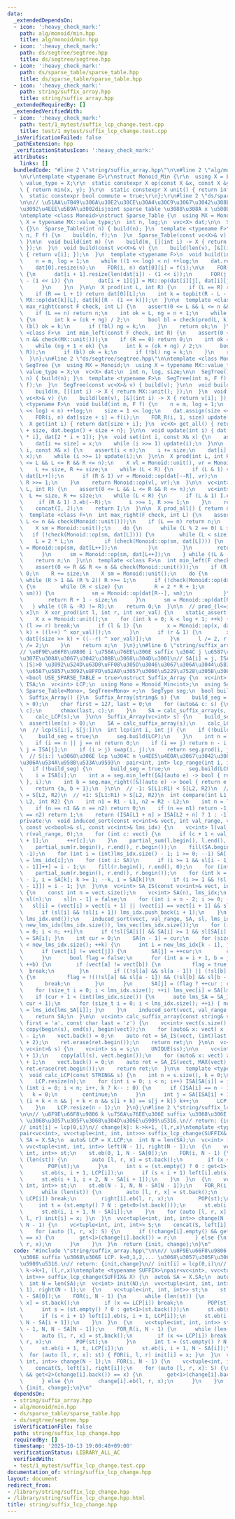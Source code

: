 ```yaml
---
data:
  _extendedDependsOn:
  - icon: ':heavy_check_mark:'
    path: alg/monoid/min.hpp
    title: alg/monoid/min.hpp
  - icon: ':heavy_check_mark:'
    path: ds/segtree/segtree.hpp
    title: ds/segtree/segtree.hpp
  - icon: ':heavy_check_mark:'
    path: ds/sparse_table/sparse_table.hpp
    title: ds/sparse_table/sparse_table.hpp
  - icon: ':heavy_check_mark:'
    path: string/suffix_array.hpp
    title: string/suffix_array.hpp
  _extendedRequiredBy: []
  _extendedVerifiedWith:
  - icon: ':heavy_check_mark:'
    path: test/1_mytest/suffix_lcp_change.test.cpp
    title: test/1_mytest/suffix_lcp_change.test.cpp
  _isVerificationFailed: false
  _pathExtension: hpp
  _verificationStatusIcon: ':heavy_check_mark:'
  attributes:
    links: []
  bundledCode: "#line 2 \"string/suffix_array.hpp\"\n\n#line 2 \"alg/monoid/min.hpp\"\
    \n\r\ntemplate <typename E>\r\nstruct Monoid_Min {\r\n  using X = E;\r\n  using\
    \ value_type = X;\r\n  static constexpr X op(const X &x, const X &y) noexcept\
    \ { return min(x, y); }\r\n  static constexpr X unit() { return infty<E>; }\r\n\
    \  static constexpr bool commute = true;\r\n};\r\n#line 2 \"ds/sparse_table/sparse_table.hpp\"\
    \n\n// \u51AA\u7B49\u306A\u30E2\u30CE\u30A4\u30C9\u3067\u3042\u308B\u3053\u3068\
    \u3092\u4EEE\u5B9A\u3002disjoint sparse table \u3088\u308A x \u500D\u9AD8\u901F\
    \ntemplate <class Monoid>\nstruct Sparse_Table {\n  using MX = Monoid;\n  using\
    \ X = typename MX::value_type;\n  int n, log;\n  vvc<X> dat;\n\n  Sparse_Table()\
    \ {}\n  Sparse_Table(int n) { build(n); }\n  template <typename F>\n  Sparse_Table(int\
    \ n, F f) {\n    build(n, f);\n  }\n  Sparse_Table(const vc<X>& v) { build(v);\
    \ }\n\n  void build(int m) {\n    build(m, [](int i) -> X { return MX::unit();\
    \ });\n  }\n  void build(const vc<X>& v) {\n    build(len(v), [&](int i) -> X\
    \ { return v[i]; });\n  }\n  template <typename F>\n  void build(int m, F f) {\n\
    \    n = m, log = 1;\n    while ((1 << log) < n) ++log;\n    dat.resize(log);\n\
    \    dat[0].resize(n);\n    FOR(i, n) dat[0][i] = f(i);\n\n    FOR(i, log - 1)\
    \ {\n      dat[i + 1].resize(len(dat[i]) - (1 << i));\n      FOR(j, len(dat[i])\
    \ - (1 << i)) {\n        dat[i + 1][j] = MX::op(dat[i][j], dat[i][j + (1 << i)]);\n\
    \      }\n    }\n  }\n\n  X prod(int L, int R) {\n    if (L == R) return MX::unit();\n\
    \    if (R == L + 1) return dat[0][L];\n    int k = topbit(R - L - 1);\n    return\
    \ MX::op(dat[k][L], dat[k][R - (1 << k)]);\n  }\n\n  template <class F>\n  int\
    \ max_right(const F check, int L) {\n    assert(0 <= L && L <= n && check(MX::unit()));\n\
    \    if (L == n) return n;\n    int ok = L, ng = n + 1;\n    while (ok + 1 < ng)\
    \ {\n      int k = (ok + ng) / 2;\n      bool bl = check(prod(L, k));\n      if\
    \ (bl) ok = k;\n      if (!bl) ng = k;\n    }\n    return ok;\n  }\n\n  template\
    \ <class F>\n  int min_left(const F check, int R) {\n    assert(0 <= R && R <=\
    \ n && check(MX::unit()));\n    if (R == 0) return 0;\n    int ok = R, ng = -1;\n\
    \    while (ng + 1 < ok) {\n      int k = (ok + ng) / 2;\n      bool bl = check(prod(k,\
    \ R));\n      if (bl) ok = k;\n      if (!bl) ng = k;\n    }\n    return ok;\n\
    \  }\n};\n#line 2 \"ds/segtree/segtree.hpp\"\n\ntemplate <class Monoid>\nstruct\
    \ SegTree {\n  using MX = Monoid;\n  using X = typename MX::value_type;\n  using\
    \ value_type = X;\n  vc<X> dat;\n  int n, log, size;\n\n  SegTree() {}\n  SegTree(int\
    \ n) { build(n); }\n  template <typename F>\n  SegTree(int n, F f) {\n    build(n,\
    \ f);\n  }\n  SegTree(const vc<X>& v) { build(v); }\n\n  void build(int m) {\n\
    \    build(m, [](int i) -> X { return MX::unit(); });\n  }\n  void build(const\
    \ vc<X>& v) {\n    build(len(v), [&](int i) -> X { return v[i]; });\n  }\n  template\
    \ <typename F>\n  void build(int m, F f) {\n    n = m, log = 1;\n    while ((1\
    \ << log) < n) ++log;\n    size = 1 << log;\n    dat.assign(size << 1, MX::unit());\n\
    \    FOR(i, n) dat[size + i] = f(i);\n    FOR_R(i, 1, size) update(i);\n  }\n\n\
    \  X get(int i) { return dat[size + i]; }\n  vc<X> get_all() { return {dat.begin()\
    \ + size, dat.begin() + size + n}; }\n\n  void update(int i) { dat[i] = Monoid::op(dat[2\
    \ * i], dat[2 * i + 1]); }\n  void set(int i, const X& x) {\n    assert(i < n);\n\
    \    dat[i += size] = x;\n    while (i >>= 1) update(i);\n  }\n\n  void multiply(int\
    \ i, const X& x) {\n    assert(i < n);\n    i += size;\n    dat[i] = Monoid::op(dat[i],\
    \ x);\n    while (i >>= 1) update(i);\n  }\n\n  X prod(int L, int R) {\n    assert(0\
    \ <= L && L <= R && R <= n);\n    X vl = Monoid::unit(), vr = Monoid::unit();\n\
    \    L += size, R += size;\n    while (L < R) {\n      if (L & 1) vl = Monoid::op(vl,\
    \ dat[L++]);\n      if (R & 1) vr = Monoid::op(dat[--R], vr);\n      L >>= 1,\
    \ R >>= 1;\n    }\n    return Monoid::op(vl, vr);\n  }\n\n  vc<int> prod_ids(int\
    \ L, int R) {\n    assert(0 <= L && L <= R && R <= n);\n    vc<int> I, J;\n  \
    \  L += size, R += size;\n    while (L < R) {\n      if (L & 1) I.eb(L++);\n \
    \     if (R & 1) J.eb(--R);\n      L >>= 1, R >>= 1;\n    }\n    reverse(all(J));\n\
    \    concat(I, J);\n    return I;\n  }\n\n  X prod_all() { return dat[1]; }\n\n\
    \  template <class F>\n  int max_right(F check, int L) {\n    assert(0 <= L &&\
    \ L <= n && check(Monoid::unit()));\n    if (L == n) return n;\n    L += size;\n\
    \    X sm = Monoid::unit();\n    do {\n      while (L % 2 == 0) L >>= 1;\n   \
    \   if (!check(Monoid::op(sm, dat[L]))) {\n        while (L < size) {\n      \
    \    L = 2 * L;\n          if (check(Monoid::op(sm, dat[L]))) {\n            sm\
    \ = Monoid::op(sm, dat[L++]);\n          }\n        }\n        return L - size;\n\
    \      }\n      sm = Monoid::op(sm, dat[L++]);\n    } while ((L & -L) != L);\n\
    \    return n;\n  }\n\n  template <class F>\n  int min_left(F check, int R) {\n\
    \    assert(0 <= R && R <= n && check(Monoid::unit()));\n    if (R == 0) return\
    \ 0;\n    R += size;\n    X sm = Monoid::unit();\n    do {\n      --R;\n     \
    \ while (R > 1 && (R % 2)) R >>= 1;\n      if (!check(Monoid::op(dat[R], sm)))\
    \ {\n        while (R < size) {\n          R = 2 * R + 1;\n          if (check(Monoid::op(dat[R],\
    \ sm))) {\n            sm = Monoid::op(dat[R--], sm);\n          }\n        }\n\
    \        return R + 1 - size;\n      }\n      sm = Monoid::op(dat[R], sm);\n \
    \   } while ((R & -R) != R);\n    return 0;\n  }\n\n  // prod_{l<=i<r} A[i xor\
    \ x]\n  X xor_prod(int l, int r, int xor_val) {\n    static_assert(Monoid::commute);\n\
    \    X x = Monoid::unit();\n    for (int k = 0; k < log + 1; ++k) {\n      if\
    \ (l >= r) break;\n      if (l & 1) {\n        x = Monoid::op(x, dat[(size >>\
    \ k) + ((l++) ^ xor_val)]);\n      }\n      if (r & 1) {\n        x = Monoid::op(x,\
    \ dat[(size >> k) + ((--r) ^ xor_val)]);\n      }\n      l /= 2, r /= 2, xor_val\
    \ /= 2;\n    }\n    return x;\n  }\n};\n#line 6 \"string/suffix_array.hpp\"\n\n\
    // \u8F9E\u66F8\u9806 i \u756A\u76EE\u306E suffix \u304C j \u6587\u5B57\u76EE\u59CB\
    \u307E\u308A\u3067\u3042\u308B\u3068\u304D\u3001\n// SA[i] = j, ISA[j] = i\n//\
    \ |S|>0 \u3092\u524D\u63D0\uFF08\u305D\u3046\u3067\u306A\u3044\u5834\u5408 dummy\
    \ \u6587\u5B57\u3092\u8FFD\u52A0\u3057\u3066\u5229\u7528\u305B\u3088\uFF09\ntemplate\
    \ <bool USE_SPARSE_TABLE = true>\nstruct Suffix_Array {\n  vc<int> SA;\n  vc<int>\
    \ ISA;\n  vc<int> LCP;\n  using Mono = Monoid_Min<int>;\n  using SegType = conditional_t<USE_SPARSE_TABLE,\
    \ Sparse_Table<Mono>, SegTree<Mono> >;\n  SegType seg;\n  bool build_seg;\n\n\
    \  Suffix_Array() {}\n  Suffix_Array(string& s) {\n    build_seg = 0;\n    assert(len(s)\
    \ > 0);\n    char first = 127, last = 0;\n    for (auto&& c: s) {\n      chmin(first,\
    \ c);\n      chmax(last, c);\n    }\n    SA = calc_suffix_array(s, first, last);\n\
    \    calc_LCP(s);\n  }\n\n  Suffix_Array(vc<int> s) {\n    build_seg = 0;\n  \
    \  assert(len(s) > 0);\n    SA = calc_suffix_array(s);\n    calc_LCP(s);\n  }\n\
    \n  // lcp(S[i:], S[j:])\n  int lcp(int i, int j) {\n    if (!build_seg) {\n \
    \     build_seg = true;\n      seg.build(LCP);\n    }\n    int n = len(SA);\n\
    \    if (i == n || j == n) return 0;\n    if (i == j) return n - i;\n    i = ISA[i],\
    \ j = ISA[j];\n    if (i > j) swap(i, j);\n    return seg.prod(i, j);\n  }\n\n\
    \  // S[i:] \u3068\u306E lcp \u304C n \u4EE5\u4E0A\u3067\u3042\u308B\u3088\u3046\
    \u306A\u534A\u958B\u533A\u9593\n  pair<int, int> lcp_range(int i, int n) {\n \
    \   if (!build_seg) {\n      build_seg = true;\n      seg.build(LCP);\n    }\n\
    \    i = ISA[i];\n    int a = seg.min_left([&](auto e) -> bool { return e >= n;\
    \ }, i);\n    int b = seg.max_right([&](auto e) -> bool { return e >= n; }, i);\n\
    \    return {a, b + 1};\n  }\n\n  // -1: S[L1:R1) < S[L2, R2)\n  //  0: S[L1:R1)\
    \ = S[L2, R2)\n  // +1: S[L1:R1) > S[L2, R2)\n  int compare(int L1, int R1, int\
    \ L2, int R2) {\n    int n1 = R1 - L1, n2 = R2 - L2;\n    int n = lcp(L1, L2);\n\
    \    if (n == n1 && n == n2) return 0;\n    if (n == n1) return -1;\n    if (n\
    \ == n2) return 1;\n    return (ISA[L1 + n] > ISA[L2 + n] ? 1 : -1);\n  }\n\n\
    private:\n  void induced_sort(const vc<int>& vect, int val_range, vc<int>& SA,\
    \ const vc<bool>& sl, const vc<int>& lms_idx) {\n    vc<int> l(val_range, 0),\
    \ r(val_range, 0);\n    for (int c: vect) {\n      if (c + 1 < val_range) ++l[c\
    \ + 1];\n      ++r[c];\n    }\n    partial_sum(l.begin(), l.end(), l.begin());\n\
    \    partial_sum(r.begin(), r.end(), r.begin());\n    fill(SA.begin(), SA.end(),\
    \ -1);\n    for (int i = (int)lms_idx.size() - 1; i >= 0; --i) SA[--r[vect[lms_idx[i]]]]\
    \ = lms_idx[i];\n    for (int i: SA)\n      if (i >= 1 && sl[i - 1]) SA[l[vect[i\
    \ - 1]]++] = i - 1;\n    fill(r.begin(), r.end(), 0);\n    for (int c: vect) ++r[c];\n\
    \    partial_sum(r.begin(), r.end(), r.begin());\n    for (int k = (int)SA.size()\
    \ - 1, i = SA[k]; k >= 1; --k, i = SA[k])\n      if (i >= 1 && !sl[i - 1]) { SA[--r[vect[i\
    \ - 1]]] = i - 1; }\n  }\n\n  vc<int> SA_IS(const vc<int>& vect, int val_range)\
    \ {\n    const int n = vect.size();\n    vc<int> SA(n), lms_idx;\n    vc<bool>\
    \ sl(n);\n    sl[n - 1] = false;\n    for (int i = n - 2; i >= 0; --i) {\n   \
    \   sl[i] = (vect[i] > vect[i + 1] || (vect[i] == vect[i + 1] && sl[i + 1]));\n\
    \      if (sl[i] && !sl[i + 1]) lms_idx.push_back(i + 1);\n    }\n    reverse(lms_idx.begin(),\
    \ lms_idx.end());\n    induced_sort(vect, val_range, SA, sl, lms_idx);\n    vc<int>\
    \ new_lms_idx(lms_idx.size()), lms_vec(lms_idx.size());\n    for (int i = 0, k\
    \ = 0; i < n; ++i)\n      if (!sl[SA[i]] && SA[i] >= 1 && sl[SA[i] - 1]) { new_lms_idx[k++]\
    \ = SA[i]; }\n    int cur = 0;\n    SA[n - 1] = cur;\n    for (size_t k = 1; k\
    \ < new_lms_idx.size(); ++k) {\n      int i = new_lms_idx[k - 1], j = new_lms_idx[k];\n\
    \      if (vect[i] != vect[j]) {\n        SA[j] = ++cur;\n        continue;\n\
    \      }\n      bool flag = false;\n      for (int a = i + 1, b = j + 1;; ++a,\
    \ ++b) {\n        if (vect[a] != vect[b]) {\n          flag = true;\n        \
    \  break;\n        }\n        if ((!sl[a] && sl[a - 1]) || (!sl[b] && sl[b - 1]))\
    \ {\n          flag = !((!sl[a] && sl[a - 1]) && (!sl[b] && sl[b - 1]));\n   \
    \       break;\n        }\n      }\n      SA[j] = (flag ? ++cur : cur);\n    }\n\
    \    for (size_t i = 0; i < lms_idx.size(); ++i) lms_vec[i] = SA[lms_idx[i]];\n\
    \    if (cur + 1 < (int)lms_idx.size()) {\n      auto lms_SA = SA_IS(lms_vec,\
    \ cur + 1);\n      for (size_t i = 0; i < lms_idx.size(); ++i) { new_lms_idx[i]\
    \ = lms_idx[lms_SA[i]]; }\n    }\n    induced_sort(vect, val_range, SA, sl, new_lms_idx);\n\
    \    return SA;\n  }\n\n  vc<int> calc_suffix_array(const string& s, const char\
    \ first = 'a', const char last = 'z') {\n    vc<int> vect(s.size() + 1);\n   \
    \ copy(begin(s), end(s), begin(vect));\n    for (auto& x: vect) x -= (int)first\
    \ - 1;\n    vect.back() = 0;\n    auto ret = SA_IS(vect, (int)last - (int)first\
    \ + 2);\n    ret.erase(ret.begin());\n    return ret;\n  }\n\n  vc<int> calc_suffix_array(const\
    \ vc<int>& s) {\n    vc<int> ss = s;\n    UNIQUE(ss);\n\n    vc<int> vect(s.size()\
    \ + 1);\n    copy(all(s), vect.begin());\n    for (auto& x: vect) x = LB(ss, x)\
    \ + 1;\n    vect.back() = 0;\n    auto ret = SA_IS(vect, MAX(vect) + 2);\n   \
    \ ret.erase(ret.begin());\n    return ret;\n  }\n\n  template <typename STRING>\n\
    \  void calc_LCP(const STRING& s) {\n    int n = s.size(), k = 0;\n    ISA.resize(n);\n\
    \    LCP.resize(n);\n    for (int i = 0; i < n; i++) ISA[SA[i]] = i;\n    for\
    \ (int i = 0; i < n; i++, k ? k-- : 0) {\n      if (ISA[i] == n - 1) {\n     \
    \   k = 0;\n        continue;\n      }\n      int j = SA[ISA[i] + 1];\n      while\
    \ (i + k < n && j + k < n && s[i + k] == s[j + k]) k++;\n      LCP[ISA[i]] = k;\n\
    \    }\n    LCP.resize(n - 1);\n  }\n};\n#line 2 \"string/suffix_lcp_change.hpp\"\
    \n\n// \u8F9E\u66F8\u9806 k \u756A\u76EE\u306E suffix \u3068\u306E LCP. k=0,1,2,...\
    \ \u3068\u3057\u305F\u3068\u304D\u306E\u5909\u5316.\n// return: {init,change}\n\
    // init[i] = lcp(0,i)\n// change[k]: k->k+1, (l,r,x)\ntemplate <typename SUFFIX>\n\
    pair<vc<int>, vvc<tuple<int, int, int>>> suffix_lcp_change(SUFFIX& X) {\n  auto&\
    \ SA = X.SA;\n  auto& LCP = X.LCP;\n  int N = len(SA);\n  vc<int> init(N);\n \
    \ vvc<tuple<int, int, int>> left(N - 1), right(N - 1);\n  {\n    vc<tuple<int,\
    \ int, int>> st;\n    st.eb(0, 1, N - SA[0]);\n    FOR(i, N - 1) {\n      while\
    \ (len(st)) {\n        auto [l, r, x] = st.back();\n        if (x <= LCP[i]) break;\n\
    \        POP(st);\n      }\n      int s = (st.empty() ? 0 : get<1>(st.back()));\n\
    \      st.eb(s, i + 1, LCP[i]);\n      if (s < i + 1) left[i].eb(s, i + 1, LCP[i]);\n\
    \      st.eb(i + 1, i + 2, N - SA[i + 1]);\n    }\n  }\n  {\n    vc<tuple<int,\
    \ int, int>> st;\n    st.eb(N - 1, N, N - SA[N - 1]);\n    FOR_R(i, N - 1) {\n\
    \      while (len(st)) {\n        auto [l, r, x] = st.back();\n        if (x <=\
    \ LCP[i]) break;\n        right[i].eb(l, r, x);\n        POP(st);\n      }\n \
    \     int t = (st.empty() ? N : get<0>(st.back()));\n      st.eb(i + 1, t, LCP[i]);\n\
    \      st.eb(i, i + 1, N - SA[i]);\n    }\n    for (auto [l, r, x]: st) { FOR(i,\
    \ l, r) init[i] = x; }\n  }\n  vvc<tuple<int, int, int>> change(N - 1);\n  FOR(i,\
    \ N - 1) {\n    vc<tuple<int, int, int>> S;\n    concat(S, left[i], right[i]);\n\
    \    for (auto [l, r, x]: S) {\n      if (!change[i].empty() && get<2>(change[i].back())\
    \ == x) {\n        get<1>(change[i].back()) = r;\n      } else {\n        change[i].eb(l,\
    \ r, x);\n      }\n    }\n  }\n  return {init, change};\n}\n"
  code: "#include \"string/suffix_array.hpp\"\n\n// \u8F9E\u66F8\u9806 k \u756A\u76EE\
    \u306E suffix \u3068\u306E LCP. k=0,1,2,... \u3068\u3057\u305F\u3068\u304D\u306E\
    \u5909\u5316.\n// return: {init,change}\n// init[i] = lcp(0,i)\n// change[k]:\
    \ k->k+1, (l,r,x)\ntemplate <typename SUFFIX>\npair<vc<int>, vvc<tuple<int, int,\
    \ int>>> suffix_lcp_change(SUFFIX& X) {\n  auto& SA = X.SA;\n  auto& LCP = X.LCP;\n\
    \  int N = len(SA);\n  vc<int> init(N);\n  vvc<tuple<int, int, int>> left(N -\
    \ 1), right(N - 1);\n  {\n    vc<tuple<int, int, int>> st;\n    st.eb(0, 1, N\
    \ - SA[0]);\n    FOR(i, N - 1) {\n      while (len(st)) {\n        auto [l, r,\
    \ x] = st.back();\n        if (x <= LCP[i]) break;\n        POP(st);\n      }\n\
    \      int s = (st.empty() ? 0 : get<1>(st.back()));\n      st.eb(s, i + 1, LCP[i]);\n\
    \      if (s < i + 1) left[i].eb(s, i + 1, LCP[i]);\n      st.eb(i + 1, i + 2,\
    \ N - SA[i + 1]);\n    }\n  }\n  {\n    vc<tuple<int, int, int>> st;\n    st.eb(N\
    \ - 1, N, N - SA[N - 1]);\n    FOR_R(i, N - 1) {\n      while (len(st)) {\n  \
    \      auto [l, r, x] = st.back();\n        if (x <= LCP[i]) break;\n        right[i].eb(l,\
    \ r, x);\n        POP(st);\n      }\n      int t = (st.empty() ? N : get<0>(st.back()));\n\
    \      st.eb(i + 1, t, LCP[i]);\n      st.eb(i, i + 1, N - SA[i]);\n    }\n  \
    \  for (auto [l, r, x]: st) { FOR(i, l, r) init[i] = x; }\n  }\n  vvc<tuple<int,\
    \ int, int>> change(N - 1);\n  FOR(i, N - 1) {\n    vc<tuple<int, int, int>> S;\n\
    \    concat(S, left[i], right[i]);\n    for (auto [l, r, x]: S) {\n      if (!change[i].empty()\
    \ && get<2>(change[i].back()) == x) {\n        get<1>(change[i].back()) = r;\n\
    \      } else {\n        change[i].eb(l, r, x);\n      }\n    }\n  }\n  return\
    \ {init, change};\n}\n"
  dependsOn:
  - string/suffix_array.hpp
  - alg/monoid/min.hpp
  - ds/sparse_table/sparse_table.hpp
  - ds/segtree/segtree.hpp
  isVerificationFile: false
  path: string/suffix_lcp_change.hpp
  requiredBy: []
  timestamp: '2025-10-13 19:00:48+09:00'
  verificationStatus: LIBRARY_ALL_AC
  verifiedWith:
  - test/1_mytest/suffix_lcp_change.test.cpp
documentation_of: string/suffix_lcp_change.hpp
layout: document
redirect_from:
- /library/string/suffix_lcp_change.hpp
- /library/string/suffix_lcp_change.hpp.html
title: string/suffix_lcp_change.hpp
---
```

